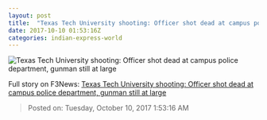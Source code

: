 ```yaml
---
layout: post
title:  "Texas Tech University shooting: Officer shot dead at campus police department, gunman still at large"
date: 2017-10-10 01:53:16Z
categories: indian-express-world
---
```


![Texas Tech University shooting: Officer shot dead at campus police department, gunman still at large](http://images.indianexpress.com/2017/09/breaking7592.jpg?w=759)




Full story on F3News: [Texas Tech University shooting: Officer shot dead at campus police department, gunman still at large](http://www.f3nws.com/n/F2yXnE)

> Posted on: Tuesday, October 10, 2017 1:53:16 AM

